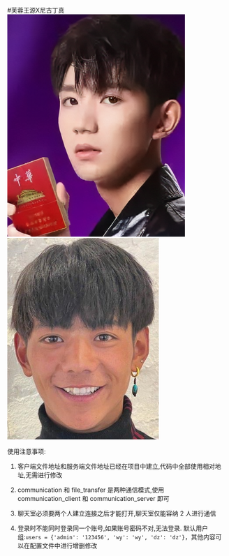 #芙蓉王源X尼古丁真
![](./pcs/3.png)
![](./pcs/2.png)

使用注意事项:

1. 客户端文件地址和服务端文件地址已经在项目中建立,代码中全部使用相对地址,无需进行修改

2. communication 和 file_transfer 是两种通信模式,使用 communication_client 和 communication_server 即可

3. 聊天室必须要两个人建立连接之后才能打开,聊天室仅能容纳 2 人进行通信

4. 登录时不能同时登录同一个账号,如果账号密码不对,无法登录. 默认用户组:`users = {'admin': '123456', 'wy': 'wy', 'dz': 'dz'}`，其他内容可以在配置文件中进行增删修改
